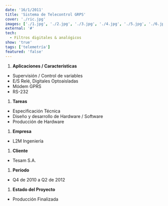 ```yaml
---
date: '16/1/2011'
title: 'Sistema de Telecontrol GRPS'
cover: './ric.jpg'
images: ['./1.jpg', './2.jpg', './3.jpg', './4.jpg', './5.jpg', './6.jpg', './7.jpg', './8.jpg', './9.jpg', './10.jpg']
external: '#'
tech:
  - Filtros digitales & analógicos
show: 'true'
tags: ['telemetría']
featured: 'false'
---
```


1. **Aplicaciones / Características**
  + Supervisión / Control de variables
  + E/S Relé, Digitales Optoaisladas
  + Módem GPRS
  + RS-232
1. **Tareas**
  + Especificación Técnica
  + Diseño y desarrollo de Hardware / Software
  + Producción de Hardware
1. **Empresa**
  + L2M Ingeniería
1. **Cliente**
  + Tesam S.A.
1. **Período**
  + Q4 de 2010 a Q2 de 2012
1. **Estado del Proyecto**
  + Producción Finalizada